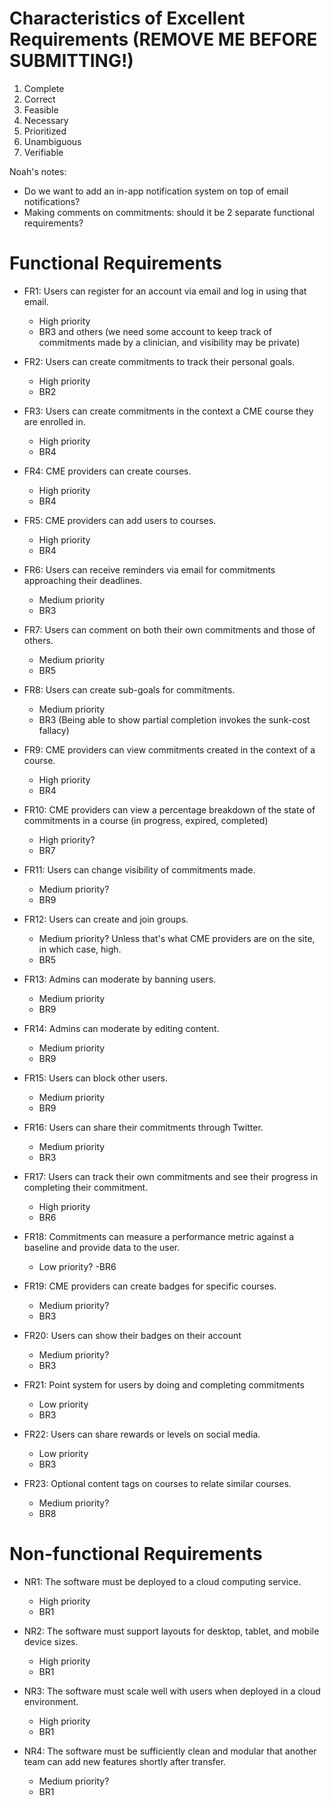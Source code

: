 # Characteristics of Excellent Requirements (REMOVE ME BEFORE SUBMITTING!)

1. Complete
2. Correct
3. Feasible
4. Necessary
5. Prioritized
6. Unambiguous
7. Verifiable

Noah's notes: 
- Do we want to add an in-app notification system on top of email notifications?
- Making comments on commitments: should it be 2 separate functional requirements?

# Functional Requirements

- FR1: Users can register for an account via email and log in using that email.
  - High priority
  - BR3 and others (we need some account to keep track of commitments made by
a clinician, and visibility may be private)
  

- FR2: Users can create commitments to track their personal goals.
  - High priority
  - BR2
  

- FR3: Users can create commitments in the context a CME course they are 
enrolled in.
  - High priority
  - BR4
  

- FR4: CME providers can create courses.
  - High priority
  - BR4
  

- FR5: CME providers can add users to courses.
  - High priority
  - BR4
  

- FR6: Users can receive reminders via email for commitments approaching their deadlines.
  - Medium priority
  - BR3
  

- FR7: Users can comment on both their own commitments and those of others.
  - Medium priority
  - BR5 
  

- FR8: Users can create sub-goals for commitments.
  - Medium priority
  - BR3 (Being able to show partial completion invokes the sunk-cost fallacy)
  

- FR9: CME providers can view commitments created in the context of a course.
  - High priority
  - BR4
  

- FR10: CME providers can view a percentage breakdown of the state of commitments in a course (in progress, expired, completed)
  - High priority?
  - BR7
  

- FR11: Users can change visibility of commitments made.
  - Medium priority?
  - BR9
  

- FR12: Users can create and join groups.
  - Medium priority? Unless that's what CME providers are on the site, in which
case, high.
  - BR5
  

- FR13: Admins can moderate by banning users.
  - Medium priority
  - BR9
  

- FR14: Admins can moderate by editing content.
  - Medium priority
  - BR9
  

- FR15: Users can block other users.
  - Medium priority
  - BR9
  

- FR16: Users can share their commitments through Twitter.
  - Medium priority
  - BR3
  

- FR17: Users can track their own commitments and see their progress in completing their commitment.
  - High priority
  - BR6
  

- FR18: Commitments can measure a performance metric against a baseline and provide data to the user.
  - Low priority?
  -BR6
  

- FR19: CME providers can create badges for specific courses.
  - Medium priority?
  - BR3
  

- FR20: Users can show their badges on their account
  - Medium priority?
  - BR3
  

- FR21: Point system for users by doing and completing commitments
  - Low priority
  - BR3
  

- FR22: Users can share rewards or levels on social media.
  - Low priority
  - BR3
  

- FR23: Optional content tags on courses to relate similar courses.
  - Medium priority?
  - BR8

  
# Non-functional Requirements

- NR1: The software must be deployed to a cloud computing service.
  - High priority
  - BR1

- NR2: The software must support layouts for desktop, tablet, and mobile device 
sizes.
  - High priority
  - BR1

- NR3: The software must scale well with users when deployed in a cloud 
environment.
  - High priority
  - BR1


- NR4: The software must be sufficiently clean and modular that another team 
can add new features shortly after transfer.
  - Medium priority?
  - BR1

